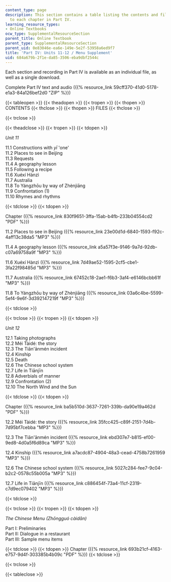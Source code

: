 ```yaml
---
content_type: page
description: This section contains a table listing the contents and files related
  to each chapter in Part IV.
learning_resource_types:
- Online Textbooks
ocw_type: SupplementalResourceSection
parent_title: Online Textbook
parent_type: SupplementalResourceSection
parent_uid: 0e83046e-ea6e-149e-5e2f-53958a6ed9f7
title: 'Part IV: Units 11-12 / Menu Supplement'
uid: 684a679b-2f1e-da85-3506-eba9dbf2544c
---
```


Each section and recording in Part IV is available as an individual file, as well as a single download.

Complete Part IV text and audio ({{% resource_link 59cff370-41d0-5178-e1a3-84a126bef2d0 "ZIP" %}})

{{< tableopen >}}
{{< theadopen >}}
{{< tropen >}}
{{< thopen >}}
CONTENTS
{{< thclose >}}
{{< thopen >}}
FILES
{{< thclose >}}

{{< trclose >}}

{{< theadclose >}}
{{< tropen >}}
{{< tdopen >}}


_Unit 11_

11.1 Constructions with _yī_ 'one'  
11.2 Places to see in Beijing  
11.3 Requests  
11.4 A geography lesson  
11.5 Following a recipe  
11.6 Xuéxí Hànzì  
11.7 Australia  
11.8 To Yángzhōu by way of Zhènjiāng  
11.9 Confrontation (1)  
11.10 Rhymes and rhythms


{{< tdclose >}}
{{< tdopen >}}


Chapter ({{% resource_link 830f9651-3ffa-15ab-b4fb-233b04554cd2 "PDF" %}})

11.2 Places to see in Beijing ({{% resource_link 23e00d1d-6840-1593-f92c-4aff13c38da5 "MP3" %}})

11.4 A geography lesson ({{% resource_link a5a57f3e-9146-9a7d-92db-c07a69758a9f "MP3" %}})

11.6 Xuéxí Hànzì ({{% resource_link 7d49ae52-1595-2cf5-cbe1-3fa22f98485d "MP3" %}})

11.7 Australia ({{% resource_link 67452c18-2ae1-f6b3-3af4-e6146bcbb61f "MP3" %}})

11.8 To Yángzhōu by way of Zhènjiāng ({{% resource_link 03a6c4be-5599-5ef4-9e6f-3d392147219f "MP3" %}})


{{< tdclose >}}

{{< trclose >}}
{{< tropen >}}
{{< tdopen >}}


_Unit 12_

12.1 Taking photographs  
12.2 Méi Tàidé: the story  
12.3 The Tiān'ānmén incident  
12.4 Kinship  
12.5 Death  
12.6 The Chinese school system  
12.7 Life in Tiānjīn  
12.8 Adverbials of manner  
12.9 Confrontation (2)  
12.10 The North Wind and the Sun


{{< tdclose >}}
{{< tdopen >}}


Chapter ({{% resource_link ba5b510d-3637-7261-339b-da90e19a462d "PDF" %}})

12.2 Méi Tàidé: the story ({{% resource_link 35fcc425-c89f-2151-7d4b-7d95bf7cebba "MP3" %}})

12.3 The Tiān'ānmén incident ({{% resource_link ebd307e7-b815-ef00-9ed8-4d0a5f6d89ca "MP3" %}})

12.4 Kinship ({{% resource_link a7acdc87-4904-48a3-cead-4758b7261959 "MP3" %}})

12.6 The Chinese school system ({{% resource_link 5027c284-fee7-9c04-b2c2-0578c55b005a "MP3" %}})

12.7 Life in Tiānjīn ({{% resource_link c886454f-73a4-11cf-2319-c7d9ec079402 "MP3" %}})


{{< tdclose >}}

{{< trclose >}}
{{< tropen >}}
{{< tdopen >}}


_The Chinese Menu (Zhōngguó càidān)_

Part I: Preliminaries  
Part II: Dialogue in a restaurant  
Part III: Sample menu items


{{< tdclose >}}
{{< tdopen >}}
Chapter ({{% resource_link 693b21cf-4163-e757-9d4f-303385b4b09c "PDF" %}})
{{< tdclose >}}

{{< trclose >}}

{{< tableclose >}}
